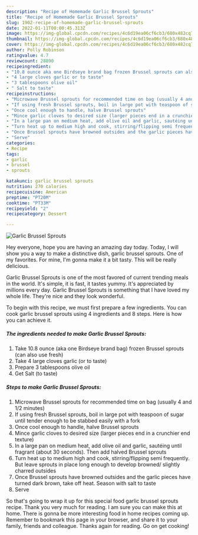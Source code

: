 ```yaml
---
description: "Recipe of Homemade Garlic Brussel Sprouts"
title: "Recipe of Homemade Garlic Brussel Sprouts"
slug: 1902-recipe-of-homemade-garlic-brussel-sprouts
date: 2022-01-11T00:00:45.313Z
image: https://img-global.cpcdn.com/recipes/4c6d19ea06cf6cb3/680x482cq70/garlic-brussel-sprouts-recipe-main-photo.jpg
thumbnail: https://img-global.cpcdn.com/recipes/4c6d19ea06cf6cb3/680x482cq70/garlic-brussel-sprouts-recipe-main-photo.jpg
cover: https://img-global.cpcdn.com/recipes/4c6d19ea06cf6cb3/680x482cq70/garlic-brussel-sprouts-recipe-main-photo.jpg
author: Polly Robinson
ratingvalue: 4.7
reviewcount: 28890
recipeingredient:
- "10.8 ounce aka one Birdseye brand bag frozen Brussel sprouts can also use fresh"
- "4 large cloves garlic or to taste"
- "3 tablespoons olive oil"
- " Salt to taste"
recipeinstructions:
- "Microwave Brussel sprouts for recommended time on bag (usually 4 and 1/2 minutes)"
- "If using fresh Brussel sprouts, boil in large pot with teaspoon of sugar until tender enough to be stabbed easily with a fork"
- "Once cool enough to handle, halve Brussel sprouts"
- "Mince garlic cloves to desired size (larger pieces end in a crunchier end texture)"
- "In a large pan on medium heat, add olive oil and garlic, sautéing until fragrant (about 30 seconds). Then add halved Brussel sprouts"
- "Turn heat up to medium high and cook, stirring/flipping semi frequently. But leave sprouts in place long enough to develop browned/ slightly charred outsides"
- "Once Brussel sprouts have browned outsides and the garlic pieces have turned dark brown, take off heat. Season with salt to taste"
- "Serve"
categories:
- Recipe
tags:
- garlic
- brussel
- sprouts

katakunci: garlic brussel sprouts 
nutrition: 270 calories
recipecuisine: American
preptime: "PT20M"
cooktime: "PT33M"
recipeyield: "2"
recipecategory: Dessert

---
```



![Garlic Brussel Sprouts](https://img-global.cpcdn.com/recipes/4c6d19ea06cf6cb3/680x482cq70/garlic-brussel-sprouts-recipe-main-photo.jpg)

Hey everyone, hope you are having an amazing day today. Today, I will show you a way to make a distinctive dish, garlic brussel sprouts. One of my favorites. For mine, I'm gonna make it a bit tasty. This will be really delicious.

Garlic Brussel Sprouts is one of the most favored of current trending meals in the world. It's simple, it is fast, it tastes yummy. It's appreciated by millions every day. Garlic Brussel Sprouts is something that I have loved my whole life. They're nice and they look wonderful.




To begin with this recipe, we must first prepare a few ingredients. You can cook garlic brussel sprouts using 4 ingredients and 8 steps. Here is how you can achieve it.

<!--inarticleads1-->

##### The ingredients needed to make Garlic Brussel Sprouts:

1. Take 10.8 ounce (aka one Birdseye brand bag) frozen Brussel sprouts (can also use fresh)
1. Take 4 large cloves garlic (or to taste)
1. Prepare 3 tablespoons olive oil
1. Get  Salt (to taste)




<!--inarticleads2-->

##### Steps to make Garlic Brussel Sprouts:

1. Microwave Brussel sprouts for recommended time on bag (usually 4 and 1/2 minutes)
1. If using fresh Brussel sprouts, boil in large pot with teaspoon of sugar until tender enough to be stabbed easily with a fork
1. Once cool enough to handle, halve Brussel sprouts
1. Mince garlic cloves to desired size (larger pieces end in a crunchier end texture)
1. In a large pan on medium heat, add olive oil and garlic, sautéing until fragrant (about 30 seconds). Then add halved Brussel sprouts
1. Turn heat up to medium high and cook, stirring/flipping semi frequently. But leave sprouts in place long enough to develop browned/ slightly charred outsides
1. Once Brussel sprouts have browned outsides and the garlic pieces have turned dark brown, take off heat. Season with salt to taste
1. Serve




So that's going to wrap it up for this special food garlic brussel sprouts recipe. Thank you very much for reading. I am sure you can make this at home. There is gonna be more interesting food in home recipes coming up. Remember to bookmark this page in your browser, and share it to your family, friends and colleague. Thanks again for reading. Go on get cooking!
